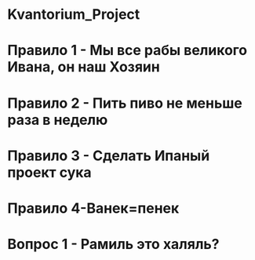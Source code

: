 # Kvantorium_Project
# Правило 1 - Мы все рабы великого Ивана, он наш Хозяин
# Правило 2 - Пить пиво не меньше раза в неделю
# Правило 3 - Сделать Ипаный проект сука
# Правило 4-Ванек=пенек
# Вопрос 1 - Рамиль это халяль?
